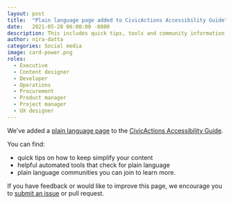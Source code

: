 ```yaml
---
layout: post
title:  "Plain language page added to CivicActions Accessibility Guide"
date:   2021-05-28 06:00:00 -0800
description: This includes quick tips, tools and community information.
author: nira-datta
categories: Social media
image: card-power.png
roles:
  - Executive
  - Content designer
  - Developer
  - Operations
  - Procurement
  - Product manager
  - Project manager
  - UX designer
---
```


We've added a [plain language page](/guide/plain-language) to the [CivicActions Accessibility Guide](/guide).

You can find:

* quick tips on how to keep simplify your content
* helpful automated tools that check for plain language
* plain language communities you can join to learn more.

If you have feedback or would like to improve this page, we encourage you to [submit an issue](https://github.com/CivicActions/accessibility/issues/new/choose) or pull request.